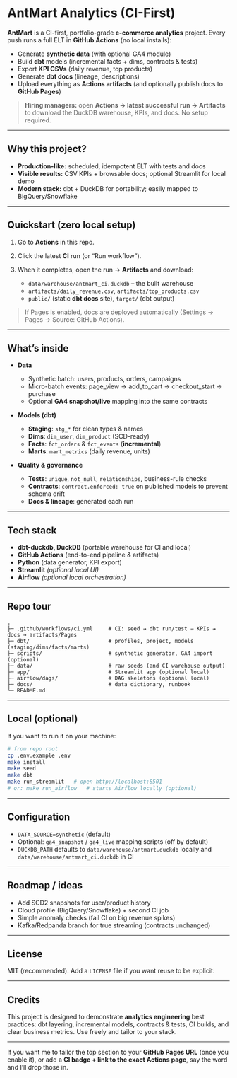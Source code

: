 # AntMart Analytics (CI-First)

**AntMart** is a CI-first, portfolio-grade **e-commerce analytics** project. Every push runs a full ELT in **GitHub Actions** (no local installs):

* Generate **synthetic data** (with optional GA4 module)
* Build **dbt** models (incremental facts + dims, contracts & tests)
* Export **KPI CSVs** (daily revenue, top products)
* Generate **dbt docs** (lineage, descriptions)
* Upload everything as **Actions artifacts** (and optionally publish docs to **GitHub Pages**)

> **Hiring managers:** open **Actions → latest successful run → Artifacts** to download the DuckDB warehouse, KPIs, and docs. No setup required.

---

## Why this project?

* **Production-like:** scheduled, idempotent ELT with tests and docs
* **Visible results:** CSV KPIs + browsable docs; optional Streamlit for local demo
* **Modern stack:** dbt + DuckDB for portability; easily mapped to BigQuery/Snowflake

---

## Quickstart (zero local setup)

1. Go to **Actions** in this repo.
2. Click the latest **CI** run (or “Run workflow”).
3. When it completes, open the run → **Artifacts** and download:

   * `data/warehouse/antmart_ci.duckdb` – the built warehouse
   * `artifacts/daily_revenue.csv`, `artifacts/top_products.csv`
   * `public/` (static **dbt docs** site), `target/` (dbt output)

> If Pages is enabled, docs are deployed automatically (Settings → Pages → Source: GitHub Actions).

---

## What’s inside

* **Data**

  * Synthetic batch: users, products, orders, campaigns
  * Micro-batch events: page\_view → add\_to\_cart → checkout\_start → purchase
  * Optional **GA4 snapshot/live** mapping into the same contracts

* **Models (dbt)**

  * **Staging**: `stg_*` for clean types & names
  * **Dims**: `dim_user`, `dim_product` (SCD-ready)
  * **Facts**: `fct_orders` & `fct_events` (**incremental**)
  * **Marts**: `mart_metrics` (daily revenue, units)

* **Quality & governance**

  * **Tests**: `unique`, `not_null`, `relationships`, business-rule checks
  * **Contracts**: `contract.enforced: true` on published models to prevent schema drift
  * **Docs & lineage**: generated each run

---

## Tech stack

* **dbt-duckdb, DuckDB** (portable warehouse for CI and local)
* **GitHub Actions** (end-to-end pipeline & artifacts)
* **Python** (data generator, KPI export)
* **Streamlit** *(optional local UI)*
* **Airflow** *(optional local orchestration)*

---

## Repo tour

```
.
├─ .github/workflows/ci.yml     # CI: seed → dbt run/test → KPIs → docs → artifacts/Pages
├─ dbt/                         # profiles, project, models (staging/dims/facts/marts)
├─ scripts/                     # synthetic generator, GA4 import (optional)
├─ data/                        # raw seeds (and CI warehouse output)
├─ app/                         # Streamlit app (optional local)
├─ airflow/dags/                # DAG skeletons (optional local)
├─ docs/                        # data dictionary, runbook
└─ README.md
```

---

## Local (optional)

If you want to run it on your machine:

```bash
# from repo root
cp .env.example .env
make install
make seed
make dbt
make run_streamlit   # open http://localhost:8501
# or: make run_airflow   # starts Airflow locally (optional)
```

---

## Configuration

* `DATA_SOURCE=synthetic` (default)
* Optional: `ga4_snapshot` / `ga4_live` mapping scripts (off by default)
* `DUCKDB_PATH` defaults to `data/warehouse/antmart.duckdb` locally and `data/warehouse/antmart_ci.duckdb` in CI

---

## Roadmap / ideas

* Add SCD2 snapshots for user/product history
* Cloud profile (BigQuery/Snowflake) + second CI job
* Simple anomaly checks (fail CI on big revenue spikes)
* Kafka/Redpanda branch for true streaming (contracts unchanged)

---

## License

MIT (recommended). Add a `LICENSE` file if you want reuse to be explicit.

---

## Credits

This project is designed to demonstrate **analytics engineering** best practices: dbt layering, incremental models, contracts & tests, CI builds, and clear business metrics. Use freely and tailor to your stack.

---

If you want me to tailor the top section to your **GitHub Pages URL** (once you enable it), or add a **CI badge + link to the exact Actions page**, say the word and I’ll drop those in.

